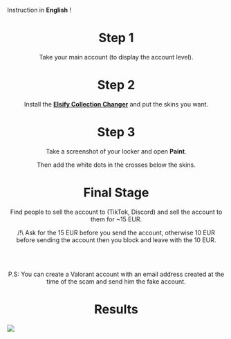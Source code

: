 
Instruction in **English** !

<h1 align="center">Step 1</h1>
<div align="center">
  <p>Take your main account (to display the account level).</p>
</div>

<h1 align="center">Step 2</h1>
<div align="center">
  <p>Install the <b><a href="https://frostchanger.de/valorant">Elsify Collection Changer</a></b> and put the skins you want.</p>
</div>

<h1 align="center">Step 3</h1>
<div align="center">
  <p>Take a screenshot of your locker and open <b>Paint</b>.</p>
  <p>Then add the white dots in the crosses below the skins.</p>
</div>

<h1 align="center">Final Stage</h1>
<div align="center">
  <p>Find people to sell the account to (TikTok, Discord) and sell the account to them for ~15 EUR.</p>
  <p>/!\ Ask for the 15 EUR before you send the account, otherwise 10 EUR before sending the account then you block and leave with the 10 EUR.</p>
  <br>
  <br>
  <p>P.S: You can create a Valorant account with an email address created at the time of the scam and send him the fake account.</p>
</div>

<h1 align="center">Results</h1>
<img align="center" src="https://cdn.discordapp.com/attachments/967506162863976488/987239112341868564/unknown-1.jpg">

